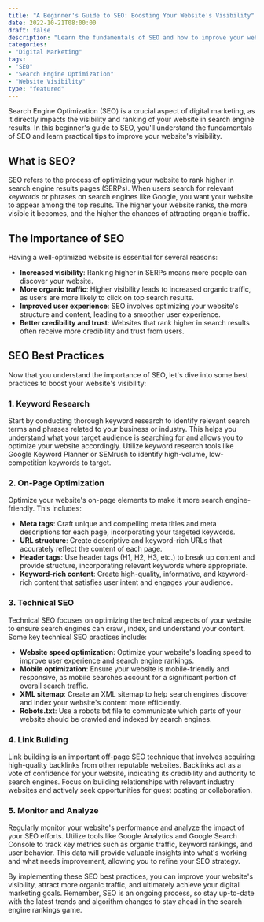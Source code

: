 ```yaml
---
title: "A Beginner's Guide to SEO: Boosting Your Website's Visibility"
date: 2022-10-21T08:00:00
draft: false
description: "Learn the fundamentals of SEO and how to improve your website's visibility in search engine results."
categories:
- "Digital Marketing"
tags:
- "SEO"
- "Search Engine Optimization"
- "Website Visibility"
type: "featured"
---
```


Search Engine Optimization (SEO) is a crucial aspect of digital marketing, as it directly impacts the visibility and ranking of your website in search engine results. In this beginner's guide to SEO, you'll understand the fundamentals of SEO and learn practical tips to improve your website's visibility.

## What is SEO?

SEO refers to the process of optimizing your website to rank higher in search engine results pages (SERPs). When users search for relevant keywords or phrases on search engines like Google, you want your website to appear among the top results. The higher your website ranks, the more visible it becomes, and the higher the chances of attracting organic traffic.

## The Importance of SEO

Having a well-optimized website is essential for several reasons:

- **Increased visibility**: Ranking higher in SERPs means more people can discover your website.
- **More organic traffic**: Higher visibility leads to increased organic traffic, as users are more likely to click on top search results.
- **Improved user experience**: SEO involves optimizing your website's structure and content, leading to a smoother user experience.
- **Better credibility and trust**: Websites that rank higher in search results often receive more credibility and trust from users.

## SEO Best Practices

Now that you understand the importance of SEO, let's dive into some best practices to boost your website's visibility:

### 1. Keyword Research

Start by conducting thorough keyword research to identify relevant search terms and phrases related to your business or industry. This helps you understand what your target audience is searching for and allows you to optimize your website accordingly. Utilize keyword research tools like Google Keyword Planner or SEMrush to identify high-volume, low-competition keywords to target.

### 2. On-Page Optimization

Optimize your website's on-page elements to make it more search engine-friendly. This includes:

- **Meta tags**: Craft unique and compelling meta titles and meta descriptions for each page, incorporating your targeted keywords.
- **URL structure**: Create descriptive and keyword-rich URLs that accurately reflect the content of each page.
- **Header tags**: Use header tags (H1, H2, H3, etc.) to break up content and provide structure, incorporating relevant keywords where appropriate.
- **Keyword-rich content**: Create high-quality, informative, and keyword-rich content that satisfies user intent and engages your audience.

### 3. Technical SEO

Technical SEO focuses on optimizing the technical aspects of your website to ensure search engines can crawl, index, and understand your content. Some key technical SEO practices include:

- **Website speed optimization**: Optimize your website's loading speed to improve user experience and search engine rankings.
- **Mobile optimization**: Ensure your website is mobile-friendly and responsive, as mobile searches account for a significant portion of overall search traffic.
- **XML sitemap**: Create an XML sitemap to help search engines discover and index your website's content more efficiently.
- **Robots.txt**: Use a robots.txt file to communicate which parts of your website should be crawled and indexed by search engines.

### 4. Link Building

Link building is an important off-page SEO technique that involves acquiring high-quality backlinks from other reputable websites. Backlinks act as a vote of confidence for your website, indicating its credibility and authority to search engines. Focus on building relationships with relevant industry websites and actively seek opportunities for guest posting or collaboration.

### 5. Monitor and Analyze

Regularly monitor your website's performance and analyze the impact of your SEO efforts. Utilize tools like Google Analytics and Google Search Console to track key metrics such as organic traffic, keyword rankings, and user behavior. This data will provide valuable insights into what's working and what needs improvement, allowing you to refine your SEO strategy.

By implementing these SEO best practices, you can improve your website's visibility, attract more organic traffic, and ultimately achieve your digital marketing goals. Remember, SEO is an ongoing process, so stay up-to-date with the latest trends and algorithm changes to stay ahead in the search engine rankings game.
